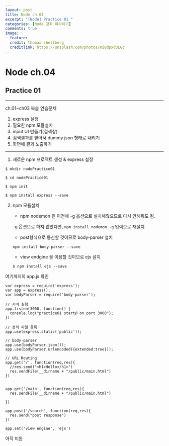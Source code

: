 ```yaml
---
layout: post
title: Node ch.04
excerpt: "[Node] Practice 01 "
categories: [Node 강좌 따라하기]
comments: true
image:
  feature:
  credit: thomas shellberg
  creditlink: https://unsplash.com/photos/Ki0dpxd3LGc
---
```


# Node ch.04

## Practice 01

---
ch.01~ch03 복습 연습문제

1. express 설정
2. 필요한 npm 모듈설치
3. input UI 만들기(검색창)
4. 검색결과를 받아서 dummy json 형태로 내리기
5. 화면에 결과 노출하기
---

1. 새로운 npm 프로젝트 생성 & express 설정

  `$ mkdir nodePractice01`

  `$ cd nodePractice01`

  `$ npm init`

  `$ npm install express --save`

2. npm 모듈설치
    * npm nodemon 은 이전에 -g 옵션으로 설치해줬으므로 다시 안해줘도 됨.

    -g 옵션으로 하지 않았다면, `npm install nodemon -g` 입력으로 재설치


    * post형식으로 통신할 것이므로 body-parser 설치

    `npm install body-parser --save`

    * view endgine 을 이용할 것이므로 ejs 설치

    `$ npm install ejs --save`


여기까지의 app.js 확인

  ```
  var express = require('express');
  var app = express();
  var bodyParser = require('body-parser');

  // 서버 실행
  app.listen(3000, function() {
    console.log("practice01 start@ on port 3000");
  })

  // 정적 파일 등록
  app.use(express.static('public'));

  // body-parser
  app.use(bodyParser.json());
  app.use(bodyParser.urlencoded({extended:true}));

  // URL Routing
  app.get('/', function(req,res){
    //res.send("<h1>Hello</h1>")
    res.sendFile(__dirname + "/public/main.html")
  })


  app.get('/main', function(req,res){
    res.sendFile(__dirname + "/public/main.html")

  })

  app.post('/search', function(req,res){
    res.send("post response")
  })

  app.set('view engine', 'ejs')

  ```

아직 미완 
